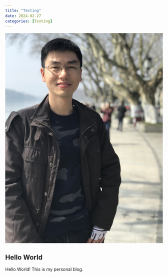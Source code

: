 ```yaml
---
title: "Testing"
date: 2024-02-27
categories: [Testing]
---
```

![John1](John1.jpg)

## Hello World  

Hello World! This is my personal blog.  

